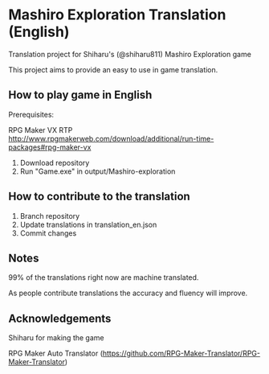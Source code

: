 # Mashiro Exploration Translation (English)

Translation project for Shiharu's (@shiharu811) Mashiro Exploration game

This project aims to provide an easy to use in game translation.

## How to play game in English

Prerequisites:

RPG Maker VX RTP
http://www.rpgmakerweb.com/download/additional/run-time-packages#rpg-maker-vx

1. Download repository
2. Run "Game.exe" in output/Mashiro-exploration

## How to contribute to the translation
1. Branch repository
2. Update translations in translation_en.json
3. Commit changes

## Notes
99% of the translations right now are machine translated.

As people contribute translations the accuracy and fluency will improve.

## Acknowledgements

Shiharu for making the game

RPG Maker Auto Translator (https://github.com/RPG-Maker-Translator/RPG-Maker-Translator)
